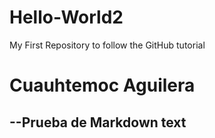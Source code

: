# Hello-World2
My First Repository to follow the GitHub tutorial
# Cuauhtemoc Aguilera
## --Prueba de Markdown text
